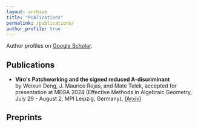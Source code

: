 ```yaml
---
layout: archive
title: "Publications"
permalink: /publications/
author_profile: true
---
```


Author profiles on <a href="https://scholar.google.com/citations?" target="_blank">Google Scholar</a>.

## Publications ##
* **Viro's Patchworking and the signed reduced A-discriminant** <br/>
by Weixun Deng, J. Maurice Rojas, and Mate Telek,
accepted for presentation at MEGA 2024 (Effective Methods in Algebraic Geometry, July 29 - August 2, MPI Leipzig, Germany),  <a href="https://arxiv.org/abs/2403.08497" target="_blank">(Arxiv)</a>

## Preprints ##
